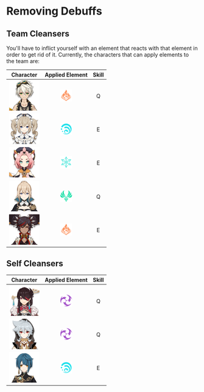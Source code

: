 # Removing Debuffs



## Team Cleansers

You'll have to inflict yourself with an element that reacts with that element in order to get rid of it. Currently, the characters that can apply elements to the team are:

| Character | Applied Element | Skill |
| :---: | :---: | :---: |
| ![](../../.gitbook/assets/ui_avataricon_bennett.png)  | ![](../../.gitbook/assets/pyro_small.png)  | Q |
| ![](../../.gitbook/assets/ui_avataricon_barbara.png)  | ![](../../.gitbook/assets/hydro_small.png)  | E |
| ![](../../.gitbook/assets/ui_avataricon_diona.png)  | ![](../../.gitbook/assets/cryo_small.png)  | E |
| ![](../../.gitbook/assets/ui_avataricon_jean.png)  | ![](../../.gitbook/assets/anemo_small.png)  | Q |
| ![](../../.gitbook/assets/ui_avataricon_xinyan.png)  | ![](../../.gitbook/assets/pyro_small.png)  | E |

## Self Cleansers

| Character | Applied Element | Skill |
| :---: | :---: | :---: |
| ![](../../.gitbook/assets/ui_avataricon_beidou.png)  | ![](../../.gitbook/assets/electro_small.png)  | Q |
| ![](../../.gitbook/assets/ui_avataricon_razor.png)  | ![](../../.gitbook/assets/electro_small.png)  | Q |
| ![](../../.gitbook/assets/ui_avataricon_xingqiu.png)  | ![](../../.gitbook/assets/hydro_small.png)  | E |

